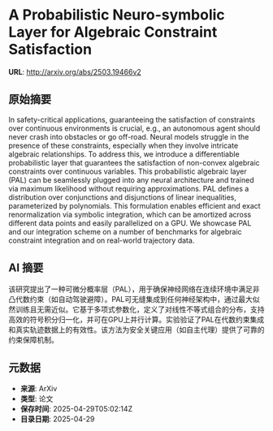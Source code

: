 # A Probabilistic Neuro-symbolic Layer for Algebraic Constraint Satisfaction

**URL**: http://arxiv.org/abs/2503.19466v2

## 原始摘要

In safety-critical applications, guaranteeing the satisfaction of constraints
over continuous environments is crucial, e.g., an autonomous agent should never
crash into obstacles or go off-road. Neural models struggle in the presence of
these constraints, especially when they involve intricate algebraic
relationships. To address this, we introduce a differentiable probabilistic
layer that guarantees the satisfaction of non-convex algebraic constraints over
continuous variables. This probabilistic algebraic layer (PAL) can be
seamlessly plugged into any neural architecture and trained via maximum
likelihood without requiring approximations. PAL defines a distribution over
conjunctions and disjunctions of linear inequalities, parameterized by
polynomials. This formulation enables efficient and exact renormalization via
symbolic integration, which can be amortized across different data points and
easily parallelized on a GPU. We showcase PAL and our integration scheme on a
number of benchmarks for algebraic constraint integration and on real-world
trajectory data.


## AI 摘要

该研究提出了一种可微分概率层（PAL），用于确保神经网络在连续环境中满足非凸代数约束（如自动驾驶避障）。PAL可无缝集成到任何神经架构中，通过最大似然训练且无需近似。它基于多项式参数化，定义了对线性不等式组合的分布，支持高效的符号积分归一化，并可在GPU上并行计算。实验验证了PAL在代数约束集成和真实轨迹数据上的有效性。该方法为安全关键应用（如自主代理）提供了可靠的约束保障机制。

## 元数据

- **来源**: ArXiv
- **类型**: 论文
- **保存时间**: 2025-04-29T05:02:14Z
- **目录日期**: 2025-04-29
